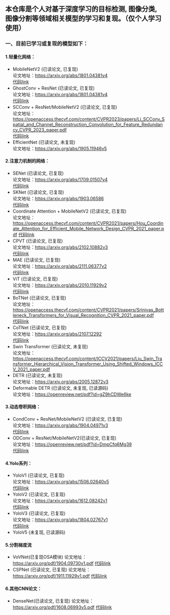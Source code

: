 ## 本仓库是个人对基于深度学习的目标检测, 图像分类, 图像分割等领域相关模型的学习和复现。（仅个人学习使用）

### 一、目前已学习或复现的模型如下：

#### 1.轻量化网络：
- MobileNetV2 (已读论文, 已复现)  
    论文地址：https://arxiv.org/abs/1801.04381v4  
    [代码link](https://github.com/syz247179876/cv-deep-learning/tree/main/network)
- GhostConv + ResNet (已读论文, 已复现)  
    论文地址：https://arxiv.org/abs/1801.04381v4  
    [代码link](https://github.com/syz247179876/cv-deep-learning/tree/main/other_utils/conv)
- SCConv + ResNet/MobileNetV2 (已读论文, 已复现)  
    论文地址：https://openaccess.thecvf.com/content/CVPR2023/papers/Li_SCConv_Spatial_and_Channel_Reconstruction_Convolution_for_Feature_Redundancy_CVPR_2023_paper.pdf  
    [代码link](https://github.com/syz247179876/cv-deep-learning/tree/main/other_utils/conv)
- EfficientNet (已读论文, 未复现)  
    论文地址：https://arxiv.org/abs/1905.11946v5


#### 2.注意力机制的网络：
- SENet (已读论文, 已复现)  
    论文地址：https://arxiv.org/abs/1709.01507v4  
    [代码link](https://github.com/syz247179876/cv-deep-learning/tree/main/Attention)
- SKNet (已读论文, 已复现)  
    论文地址：https://arxiv.org/abs/1903.06586  
    [代码link](https://github.com/syz247179876/cv-deep-learning/tree/main/Attention)
- Coordinate Attention + MobileNetV2 (已读论文, 已复现)  
    论文地址：https://openaccess.thecvf.com/content/CVPR2021/papers/Hou_Coordinate_Attention_for_Efficient_Mobile_Network_Design_CVPR_2021_paper.pdf
    [代码link](https://github.com/syz247179876/cv-deep-learning/tree/main/Attention)
- CPVT (已读论文, 已复现)  
    论文地址：https://arxiv.org/abs/2102.10882v3  
    [代码link](https://github.com/syz247179876/cv-deep-learning/tree/main/Attention)
- MAE (已读论文, 已复现)  
    论文地址：https://arxiv.org/abs/2111.06377v2  
    [代码link](https://github.com/syz247179876/cv-deep-learning/tree/main/Attention)
- ViT (已读论文, 已复现)  
    论文地址：https://arxiv.org/abs/2010.11929v2    
    [代码link](https://github.com/syz247179876/cv-deep-learning/tree/main/image_classification)
- BoTNet (已读论文, 已复现)  
    论文地址：https://openaccess.thecvf.com/content/CVPR2021/papers/Srinivas_Bottleneck_Transformers_for_Visual_Recognition_CVPR_2021_paper.pdf  
    [代码link](https://github.com/syz247179876/cv-deep-learning/tree/main/network)
- CoTNet (已读论文, 已复现)  
    论文地址：https://arxiv.org/abs/2107.12292  
    [代码link](https://github.com/syz247179876/cv-deep-learning/tree/main/network)
- Swin Transformer (已读论文, 未复现)  
    论文地址：https://openaccess.thecvf.com/content/ICCV2021/papers/Liu_Swin_Transformer_Hierarchical_Vision_Transformer_Using_Shifted_Windows_ICCV_2021_paper.pdf
- DETR (已读论文, 未复现)  
    论文地址：https://arxiv.org/abs/2005.12872v3
- Deformable DETR (已读论文, 未复现, 已读源码)  
    论文地址：https://openreview.net/pdf?id=gZ9hCDWe6ke


#### 3.动态卷积网络：
- CondConv + ResNet/MobileNetV2 (已读论文, 已复现)  
    论文地址：https://arxiv.org/abs/1904.04971v3  
    [代码link](https://github.com/syz247179876/cv-deep-learning/tree/main/network)
- ODConv + ResNet/MobileNetV2(已读论文, 已复现)  
    论文地址：https://openreview.net/pdf?id=DmpCfq6Mg39  
    [代码link](https://github.com/syz247179876/cv-deep-learning/tree/main/network)


#### 4.Yolo系列：
- YoloV1 (已读论文, 已复现)  
    论文地址：https://arxiv.org/abs/1506.02640v5  
    [代码link](https://github.com/syz247179876/cv-deep-learning/tree/main/object_detection)
- YoloV2 (已读论文, 已复现)  
    论文地址：https://arxiv.org/abs/1612.08242v1  
    [代码link](https://github.com/syz247179876/cv-deep-learning/tree/main/object_detection)
- YoloV3 (已读论文, 已复现)  
    论文地址：https://arxiv.org/abs/1804.02767v1  
    [代码link](https://github.com/syz247179876/cv-deep-learning/tree/main/object_detection)
- YoloV5 (未复现, 已读源码)  


#### 5.分割梯度流
- VoVNet(已复现OSA模块)
    论文地址：https://arxiv.org/pdf/1904.09730v1.pdf
    [代码link](https://github.com/syz247179876/cv-deep-learning/tree/main/other_utils/conv)
- CSPNet (已读论文, 已复现)
    论文地址：https://arxiv.org/pdf/1911.11929v1.pdf
    [代码link](https://github.com/syz247179876/cv-deep-learning/tree/main/network)


#### 6.其他CNN论文：
- DenseNet(已读论文, 已复现)
    论文地址：https://arxiv.org/pdf/1608.06993v5.pdf
    [代码link](https://github.com/syz247179876/cv-deep-learning/tree/main/network)

